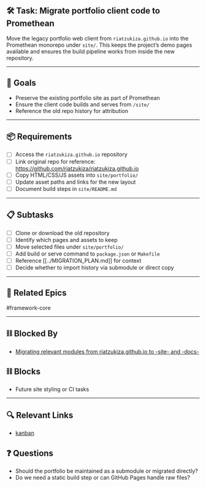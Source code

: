 ## 🛠️ Task: Migrate portfolio client code to Promethean

Move the legacy portfolio web client from `riatzukiza.github.io` into
the Promethean monorepo under `site/`.  This keeps the project’s demo
pages available and ensures the build pipeline works from inside the
new repository.

---

## 🎯 Goals

- Preserve the existing portfolio site as part of Promethean
- Ensure the client code builds and serves from `/site/`
- Reference the old repo history for attribution

---

## 📦 Requirements

- [ ] Access the `riatzukiza.github.io` repository
- [ ] Link original repo for reference: <https://github.com/riatzukiza/riatzukiza.github.io>
- [ ] Copy HTML/CSS/JS assets into `site/portfolio/`
- [ ] Update asset paths and links for the new layout
- [ ] Document build steps in `site/README.md`

---

## 📋 Subtasks

- [ ] Clone or download the old repository
- [ ] Identify which pages and assets to keep
- [ ] Move selected files under `site/portfolio/`
- [ ] Add build or serve command to `package.json` or `Makefile`
- [ ] Reference [[../MIGRATION_PLAN.md]] for context
- [ ] Decide whether to import history via submodule or direct copy

---

## 🔗 Related Epics

#framework-core

---

## ⛓️ Blocked By

- [Migrating relevant modules from riatzukiza.github.io to -site- and -docs-](Migrating%20relevant%20modules%20from%20riatzukiza.github.io%20to%20-site-%20and%20-docs-.md)

## ⛓️ Blocks

- Future site styling or CI tasks

---

## 🔍 Relevant Links

- [kanban](../boards/kanban.md)

## ❓ Questions

- Should the portfolio be maintained as a submodule or migrated directly?
- Do we need a static build step or can GitHub Pages handle raw files?
